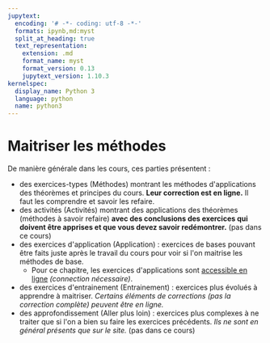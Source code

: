 ```yaml
---
jupytext:
  encoding: '# -*- coding: utf-8 -*-'
  formats: ipynb,md:myst
  split_at_heading: true
  text_representation:
    extension: .md
    format_name: myst
    format_version: 0.13
    jupytext_version: 1.10.3
kernelspec:
  display_name: Python 3
  language: python
  name: python3
---
```

# Maitriser les méthodes
De manière générale dans les cours, ces parties présentent :
* des exercices-types (Méthodes) montrant les méthodes d'applications des théorèmes et principes du cours. __Leur correction est en ligne.__ Il faut les comprendre et savoir les refaire.
* des activités (Activités) montrant des applications des théorèmes (méthodes à savoir refaire) __avec des conclusions des exercices qui doivent être apprises et que vous devez savoir redémontrer.__ (pas dans ce cours)
* des exercices d'application (Application) : exercices de bases pouvant être faits juste après le travail du cours pour voir si l'on maitrise les méthodes de base.
    * Pour ce chapitre, les exercices d'applications sont [accessible en ligne](https://stanislas.edunao.com/mod/quiz/view.php?id=12780) _(connection nécessaire)_.
* des exercices d'entrainement (Entrainement) : exercices plus évolués à apprendre à maitriser. _Certains éléments de corrections (pas la correction complète) peuvent être en ligne._
* des approfondissement (Aller plus loin) : exercices plus complexes à ne traiter que si l'on a bien su faire les exercices précédents. _Ils ne sont en général présents que sur le site._ (pas dans ce cours)